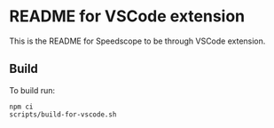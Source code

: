 # README for VSCode extension

This is the README for Speedscope to be through VSCode extension.

## Build

To build run:

```
npm ci
scripts/build-for-vscode.sh
```
